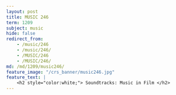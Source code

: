 ```yaml
---
layout: post
title: MUSIC 246
term: 1209
subject: music
hide: false
redirect_from:
    - /music/246
    - /music/246/
    - /MUSIC/246
    - /MUSIC/246/
md: /md/1209/music246/
feature_image: "/crs_banner/music246.jpg"
feature_text: |
    <h2 style="color:white;"> Soundtracks: Music in Film </h2>
---
```


